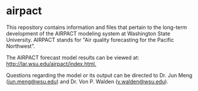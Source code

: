 # airpact

This repository contains information and files that pertain to the long-term development of the AIRPACT modeling system at Washington State University. AIRPACT stands for "Air quality forecasting for the Pacific Northwest".

The AIRPACT forecast model results can be viewed at: [http://lar.wsu.edu/airpact/index.html. ](https://airpact.wsu.edu/map.html?v=0.003)

Questions regarding the model or its output can be directed to Dr. Jun Meng (jun.meng@wsu.edu) and Dr. Von P. Walden (v.walden@wsu.edu).
